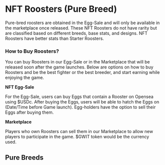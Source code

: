 # NFT Roosters (Pure Breed)

Pure-bred roosters are obtained in the Egg-Sale and will only be available in the marketplace once released. These NFT Roosters do not have rarity but are classified based on different breeds, base stats, and designs. NFT Roosters have better stats than Starter Roosters.

### How to Buy Roosters?

You can buy Roosters in our Egg-Sale or in the Marketplace that will be released soon after the game launches. Below are options on how to buy Roosters and be the best fighter or the best breeder, and start earning while enjoying the game.

**NFT Egg-Sale**

For the Egg-Sale, users can buy Eggs that contain a Rooster on Opensea using $USDc. After buying the Eggs, users will be able to hatch the Eggs on (Date/Time before Game launch). Egg-holders have the option to sell their Eggs after buying them.

**Marketplace**

Players who own Roosters can sell them in our Marketplace to allow new players to participate in the game. $GWIT token would be the currency used.

## Pure Breeds
